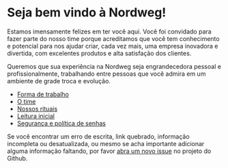 # Seja bem vindo à Nordweg!

Estamos imensamente felizes em ter você aqui. Você foi convidado para fazer parte do nosso time porque acreditamos que você tem conhecimento e potencial para nos ajudar criar, cada vez mais, uma empresa inovadora e divertida, com excelentes produtos e alta satisfação dos clientes.

Queremos que sua experiência na Nordweg seja engrandecedora pessoal e profissionalmente, trabalhando entre pessoas que você admira em um ambiente de grade troca e evolução.


- [Forma de trabalho](forma_de_trabalho.md)
- [O time](time.md)
- [Nossos rituais](rituais.md)
- [Leitura inicial](leitura.md)
- [Segurança e política de senhas](seguranca.md)


Se você encontrar um erro de escrita, link quebrado, informação incompleta ou desatualizada, ou mesmo se acha importante adicionar alguma informação faltando, por favor [abra um novo issue](https://github.com/nordweg/handbook/issues) no projeto do Github.
